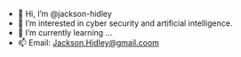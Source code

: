 - 👋 Hi, I’m @jackson-hidley
- 👀 I’m interested in cyber security and artificial intelligence. 
- 🌱 I’m currently learning ...
- 📫 Email: Jackson.Hidley@gmail.coom

<!---
jackson-hidley/jackson-hidley is a ✨ special ✨ repository because its `README.md` (this file) appears on your GitHub profile.
You can click the Preview link to take a look at your changes.
--->
